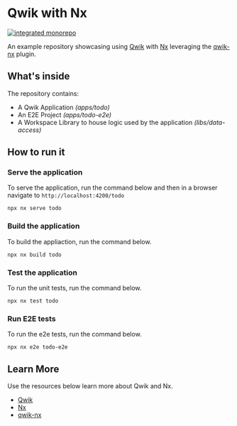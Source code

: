 # Qwik with Nx

[![integrated monorepo](https://img.shields.io/static/v1?label=Nx%20setup&message=integrated%20monorepo&color=blue)](https://nx.dev/concepts/integrated-vs-package-based#integrated-repos)

An example repository showcasing using [Qwik](https://qwik.builder.io/) with [Nx](https://nx.dev) leveraging the [qwik-nx](https://github.com/qwikifiers/qwik-nx) plugin.

## What's inside

The repository contains: 

 - A Qwik Application _(apps/todo)_
 - An E2E Project _(apps/todo-e2e)_
 - A Workspace Library to house logic used by the application _(libs/data-access)_

## How to run it

### Serve the application 

To serve the application, run the command below and then in a browser navigate to `http://localhost:4200/todo`

```shell
npx nx serve todo
```

### Build the application

To build the appliaction, run the command below.

```shell
npx nx build todo
```

### Test the application

To run the unit tests, run the command below.

```shell
npx nx test todo
```

### Run E2E tests

To run the e2e tests, run the command below.

```shell
npx nx e2e todo-e2e
```

## Learn More

Use the resources below learn more about Qwik and Nx.

- [Qwik](https://qwik.builder.io)
- [Nx](https://nx.dev)
- [qwik-nx](https://github.com/qwikifiers/qwik-nx)

